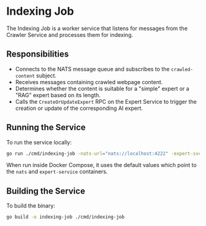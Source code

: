 # Indexing Job

The Indexing Job is a worker service that listens for messages from the Crawler Service and processes them for indexing.

## Responsibilities

-   Connects to the NATS message queue and subscribes to the `crawled-content` subject.
-   Receives messages containing crawled webpage content.
-   Determines whether the content is suitable for a "simple" expert or a "RAG" expert based on its length.
-   Calls the `CreateOrUpdateExpert` RPC on the Expert Service to trigger the creation or update of the corresponding AI expert.

## Running the Service

To run the service locally:

```sh
go run ./cmd/indexing-job -nats-url="nats://localhost:4222" -expert-svc-addr="localhost:50052"
```

When run inside Docker Compose, it uses the default values which point to the `nats` and `expert-service` containers.

## Building the Service

To build the binary:

```sh
go build -o indexing-job ./cmd/indexing-job
```
